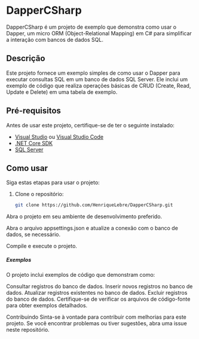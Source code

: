 # DapperCSharp

DapperCSharp é um projeto de exemplo que demonstra como usar o Dapper, um micro ORM (Object-Relational Mapping) em C# para simplificar a interação com bancos de dados SQL.

## Descrição

Este projeto fornece um exemplo simples de como usar o Dapper para executar consultas SQL em um banco de dados SQL Server. Ele inclui um exemplo de código que realiza operações básicas de CRUD (Create, Read, Update e Delete) em uma tabela de exemplo.

## Pré-requisitos

Antes de usar este projeto, certifique-se de ter o seguinte instalado:

- [Visual Studio](https://visualstudio.microsoft.com/) ou [Visual Studio Code](https://code.visualstudio.com/)
- [.NET Core SDK](https://dotnet.microsoft.com/download)
- [SQL Server](https://www.microsoft.com/en-us/sql-server/sql-server-downloads)

## Como usar

Siga estas etapas para usar o projeto:

1. Clone o repositório:

   ```bash
   git clone https://github.com/HenriqueLebre/DapperCSharp.git
Abra o projeto em seu ambiente de desenvolvimento preferido.

Abra o arquivo appsettings.json e atualize a conexão com o banco de dados, se necessário.

Compile e execute o projeto.

##### Exemplos

O projeto inclui exemplos de código que demonstram como:

Consultar registros do banco de dados.
Inserir novos registros no banco de dados.
Atualizar registros existentes no banco de dados.
Excluir registros do banco de dados.
Certifique-se de verificar os arquivos de código-fonte para obter exemplos detalhados.

Contribuindo
Sinta-se à vontade para contribuir com melhorias para este projeto. Se você encontrar problemas ou tiver sugestões, abra uma issue neste repositório.
